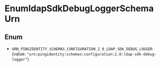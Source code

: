 

# EnumldapSdkDebugLoggerSchemaUrn

## Enum


* `URN_PINGIDENTITY_SCHEMAS_CONFIGURATION_2_0_LDAP_SDK_DEBUG_LOGGER` (value: `"urn:pingidentity:schemas:configuration:2.0:ldap-sdk-debug-logger"`)



